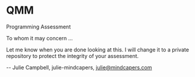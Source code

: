 # QMM
Programming Assessment

To whom it may concern ...

Let me know when you are done looking at this. I will change it to a private repository to protect the integrity of your assessment.

-- Julie Campbell, julie-mindcapers, julie@mindcapers.com

